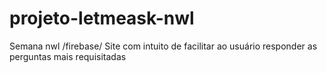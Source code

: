 # projeto-letmeask-nwl
Semana nwl /firebase/ Site com intuito de facilitar ao usuário responder as perguntas mais requisitadas 
